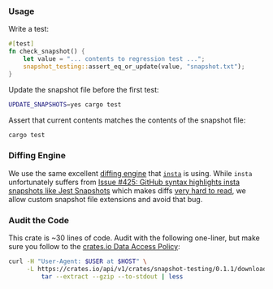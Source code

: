 ### Usage

Write a test:

```rs
#[test]
fn check_snapshot() {
    let value = "... contents to regression test ...";
    snapshot_testing::assert_eq_or_update(value, "snapshot.txt");
}
```

Update the snapshot file before the first test:

```sh
UPDATE_SNAPSHOTS=yes cargo test
```

Assert that current contents matches the contents of the snapshot file:

```sh
cargo test
```

### Diffing Engine

We use the same excellent [diffing engine](https://github.com/mitsuhiko/similar) that [`insta`](https://github.com/mitsuhiko/insta) is using. While `insta` unfortunately suffers from [Issue \#425: GitHub syntax highlights insta snapshots like Jest Snapshots](https://github.com/mitsuhiko/insta/issues/425) which makes diffs [very hard to read](https://github.com/cargo-public-api/cargo-public-api/pull/818), we allow custom snapshot file extensions and avoid that bug.

### Audit the Code

This crate is ~30 lines of code. Audit with the following one-liner, but make sure you follow to the [crates.io Data Access Policy](https://crates.io/data-access):

```sh
curl -H "User-Agent: $USER at $HOST" \
     -L https://crates.io/api/v1/crates/snapshot-testing/0.1.1/download |
         tar --extract --gzip --to-stdout | less
```

